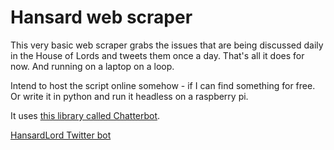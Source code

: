 # Hansard web scraper

This very basic web scraper grabs the issues that are being discussed daily in the House of Lords and tweets them once a day. That's all it does for now. And running on a laptop on a loop.

Intend to host the script online somehow - if I can find something for free. Or write it in python and run it headless on a raspberry pi.

It uses [this library called Chatterbot](https://github.com/muffinista/chatterbot).

[HansardLord Twitter bot](https://twitter.com/HansardLord)